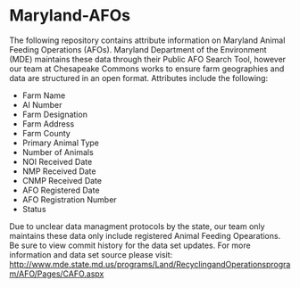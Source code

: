 # Maryland-AFOs
The following repository contains attribute information on Maryland Animal Feeding Operations (AFOs).  Maryland Department of the Environment (MDE) maintains these data through their Public AFO Search Tool, however our team at Chesapeake Commons works to ensure farm geographies and data are structured in an open format.  Attributes include the following:

* Farm Name
* AI Number
* Farm Designation
* Farm Address
* Farm County
* Primary Animal Type
* Number of Animals
* NOI Received Date
* NMP Received Date
* CNMP Received Date
* AFO Registered Date
* AFO Registration Number
* Status

Due to unclear data managment protocols by the state, our team only maintains these data only include registered Animal Feeding Opearations.  Be sure to view commit history for the data set updates.  For more information and data set source please visit:  http://www.mde.state.md.us/programs/Land/RecyclingandOperationsprogram/AFO/Pages/CAFO.aspx
